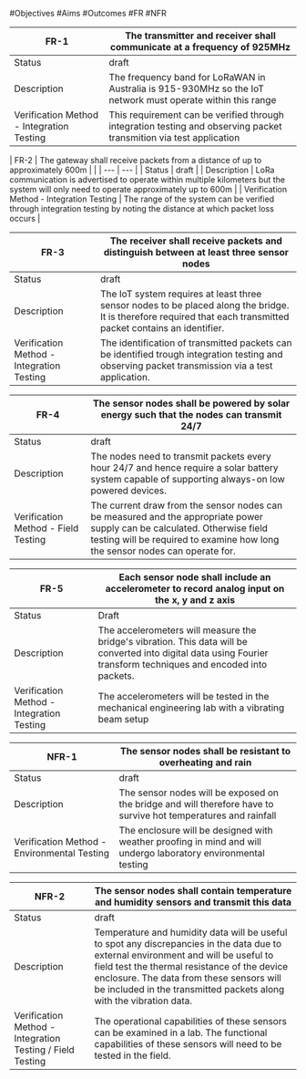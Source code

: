#Objectives #Aims #Outcomes #FR #NFR

| FR-1 | The transmitter and receiver shall communicate at a frequency of 925MHz|
|---|---|
| Status | draft|
| Description | The frequency band for LoRaWAN in Australia is 915-930MHz so the IoT network must operate within this range |
| Verification Method - Integration Testing | This requirement can be verified through integration testing and observing packet transmition via test application |

| FR-2 | The gateway shall receive packets from a distance of up to approximately 600m | |
| --- | --- |
| Status | draft |
| Description | LoRa communication is advertised to operate within multiple kilometers but the system will only need to operate approximately up to 600m |
| Verification Method - Integration Testing | The range of the system can be verified through integration testing by noting the distance at which packet loss occurs |

| FR-3 | The receiver shall receive packets and distinguish between at least three sensor nodes |
| --- | --- |
| Status | draft | 
| Description | The IoT system requires at least three sensor nodes to be placed along the bridge. It is therefore required that each transmitted packet contains an identifier. 
| Verification Method - Integration Testing | The identification of transmitted packets can be identified trough integration testing and observing packet transmission via a test application. | 

| FR-4 | The sensor nodes shall be powered by solar energy such that the nodes can transmit 24/7|
| --- | --- |
| Status | draft | 
| Description | The nodes need to transmit packets every hour 24/7 and hence require a solar battery system capable of supporting always-on low powered devices. |
| Verification Method - Field Testing | The current draw from the sensor nodes can be measured and the appropriate power supply can be calculated. Otherwise field testing will be required to examine how long the sensor nodes can operate for. |

| FR-5 | Each sensor node shall include an accelerometer to record analog input on the x, y and z axis |
| --- | --- |
| Status | Draft |
| Description | The accelerometers will measure the bridge's vibration. This data will be converted into digital data using Fourier transform techniques and encoded into packets. | 
| Verification Method - Integration Testing | The accelerometers will be tested in the mechanical engineering lab with a vibrating beam setup |

| NFR-1 | The sensor nodes shall be resistant to overheating and rain |
| --- | --- |
| Status | draft |
| Description | The sensor nodes will be exposed on the bridge and will therefore have to survive hot temperatures and rainfall | 
| Verification Method - Environmental Testing | The enclosure will be designed with weather proofing in mind and will undergo laboratory environmental testing |

| NFR-2 | The sensor nodes shall contain temperature and humidity sensors and transmit this data |
| --- | --- |
| Status | draft | 
| Description | Temperature and humidity data will be useful to spot any discrepancies in the data due to external environment and will be useful to field test the thermal resistance of the device enclosure. The data from these sensors will be included in the transmitted packets along with the vibration data. | 
| Verification Method - Integration Testing / Field Testing | The operational capabilities of these sensors can be examined in a lab. The functional capabilities of these sensors will need to be tested in the field. |